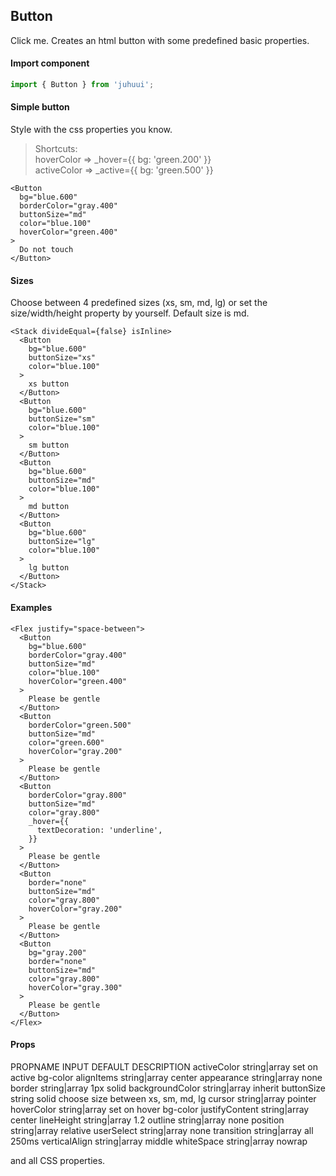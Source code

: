 ## Button

Click me. Creates an html button with some predefined basic properties.

#### Import component

```js
import { Button } from 'juhuui';
```

#### Simple button

Style with the css properties you know.

> Shortcuts:  
> hoverColor => \_hover={{ bg: 'green.200' }}  
> activeColor => \_active={{ bg: 'green.500' }}

```js-live
<Button
  bg="blue.600"
  borderColor="gray.400"
  buttonSize="md"
  color="blue.100"
  hoverColor="green.400"
>
  Do not touch
</Button>
```

#### Sizes

Choose between 4 predefined sizes (xs, sm, md, lg) or set the size/width/height property by yourself. Default size is md.

```js-live
<Stack divideEqual={false} isInline>
  <Button
    bg="blue.600"
    buttonSize="xs"
    color="blue.100"
  >
    xs button
  </Button>
  <Button
    bg="blue.600"
    buttonSize="sm"
    color="blue.100"
  >
    sm button
  </Button>
  <Button
    bg="blue.600"
    buttonSize="md"
    color="blue.100"
  >
    md button
  </Button>
  <Button
    bg="blue.600"
    buttonSize="lg"
    color="blue.100"
  >
    lg button
  </Button>
</Stack>
```

#### Examples

```js-live
<Flex justify="space-between">
  <Button
    bg="blue.600"
    borderColor="gray.400"
    buttonSize="md"
    color="blue.100"
    hoverColor="green.400"
  >
    Please be gentle
  </Button>
  <Button
    borderColor="green.500"
    buttonSize="md"
    color="green.600"
    hoverColor="gray.200"
  >
    Please be gentle
  </Button>
  <Button
    borderColor="gray.800"
    buttonSize="md"
    color="gray.800"
    _hover={{
      textDecoration: 'underline',
    }}
  >
    Please be gentle
  </Button>
  <Button
    border="none"
    buttonSize="md"
    color="gray.800"
    hoverColor="gray.200"
  >
    Please be gentle
  </Button>
  <Button
    bg="gray.200"
    border="none"
    buttonSize="md"
    color="gray.800"
    hoverColor="gray.300"
  >
    Please be gentle
  </Button>
</Flex>
```

#### Props

<TableBox>
  <tr>
    <th>PROPNAME</th>
    <th>INPUT</th>
    <th>DEFAULT</th>
    <th>DESCRIPTION</th>
  </tr>
  <tr>
    <th>activeColor</th>
    <th>string|array</th>
    <th></th>
    <th>set on active bg-color</th>
  </tr>
  <tr>
    <th>alignItems</th>
    <th>string|array</th>
    <th>center</th>
    <th></th>
  </tr>
  <tr>
    <th>appearance</th>
    <th>string|array</th>
    <th>none</th>
    <th></th>
  </tr>
  <tr>
    <th>border</th>
    <th>string|array</th>
    <th>1px solid</th>
    <th></th>
  </tr>
  <tr>
    <th>backgroundColor</th>
    <th>string|array</th>
    <th>inherit</th>
    <th></th>
  </tr>
  <tr>
    <th>buttonSize</th>
    <th>string</th>
    <th>solid</th>
    <th>choose size between xs, sm, md, lg</th>
  </tr>
  <tr>
    <th>cursor</th>
    <th>string|array</th>
    <th>pointer</th>
    <th></th>
  </tr>
  <tr>
    <th>hoverColor</th>
    <th>string|array</th>
    <th></th>
    <th>set on hover bg-color</th>
  </tr>
  <tr>
    <th>justifyContent</th>
    <th>string|array</th>
    <th>center</th>
    <th></th>
  </tr>
  <tr>
    <th>lineHeight</th>
    <th>string|array</th>
    <th>1.2</th>
    <th></th>
  </tr>
  <tr>
    <th>outline</th>
    <th>string|array</th>
    <th>none</th>
    <th></th>
  </tr>
  <tr>
    <th>position</th>
    <th>string|array</th>
    <th>relative</th>
    <th></th>
  </tr>
  <tr>
    <th>userSelect</th>
    <th>string|array</th>
    <th>none</th>
    <th></th>
  </tr>
  <tr>
    <th>transition</th>
    <th>string|array</th>
    <th>all 250ms</th>
    <th></th>
  </tr>
  <tr>
    <th>verticalAlign</th>
    <th>string|array</th>
    <th>middle</th>
    <th></th>
  </tr>
  <tr>
    <th>whiteSpace</th>
    <th>string|array</th>
    <th>nowrap</th>
    <th></th>
  </tr>
</TableBox>

and all CSS properties.
